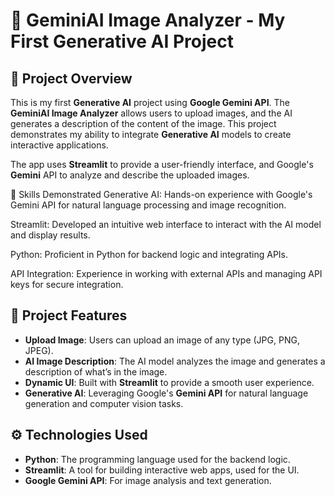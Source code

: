# 🚀 GeminiAI Image Analyzer - My First Generative AI Project

## 🌟 Project Overview

This is my first **Generative AI** project using **Google Gemini API**. The **GeminiAI Image Analyzer** allows users to upload images, and the AI generates a description of the content of the image. This project demonstrates my ability to integrate **Generative AI** models to create interactive applications.

The app uses **Streamlit** to provide a user-friendly interface, and Google's **Gemini** API to analyze and describe the uploaded images.

🎯 Skills Demonstrated
Generative AI: Hands-on experience with Google's Gemini API for natural language processing and image recognition.

Streamlit: Developed an intuitive web interface to interact with the AI model and display results.

Python: Proficient in Python for backend logic and integrating APIs.

API Integration: Experience in working with external APIs and managing API keys for secure integration.

## 🎯 Project Features

- **Upload Image**: Users can upload an image of any type (JPG, PNG, JPEG).
- **AI Image Description**: The AI model analyzes the image and generates a description of what’s in the image.
- **Dynamic UI**: Built with **Streamlit** to provide a smooth user experience.
- **Generative AI**: Leveraging Google's **Gemini API** for natural language generation and computer vision tasks.

## ⚙️ Technologies Used

- **Python**: The programming language used for the backend logic.
- **Streamlit**: A tool for building interactive web apps, used for the UI.
- **Google Gemini API**: For image analysis and text generation.
